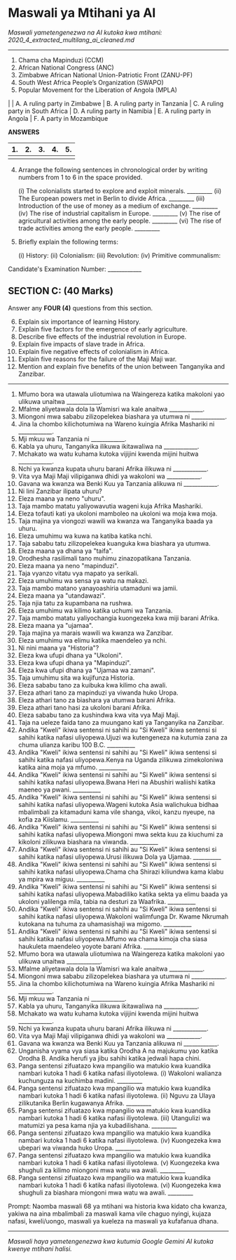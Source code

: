 # Maswali ya Mtihani ya AI
*Maswali yametengenezwa na AI kutoka kwa mtihani: 2020_4_extracted_multilang_ai_cleaned.md*

---

1.  Chama cha Mapinduzi (CCM)
2.  African National Congress (ANC)
3.  Zimbabwe African National Union-Patriotic Front (ZANU-PF)
4.  South West Africa People’s Organization (SWAPO)
5.  Popular Movement for the Liberation of Angola (MPLA)

|
| A. A ruling party in Zimbabwe
| B. A ruling party in Tanzania
| C. A ruling party in South Africa
| D. A ruling party in Namibia
| E. A ruling party in Angola
| F. A party in Mozambique

**ANSWERS**

| 1. | 2. | 3. | 4. | 5. |
| -  | -  | -  | -  | -  |
|    |    |    |    |    |

4. Arrange the following sentences in chronological order by writing numbers from 1 to 6 in the space provided.

    (i) The colonialists started to explore and exploit minerals. _________
    (ii) The European powers met in Berlin to divide Africa. _________
    (iii) Introduction of the use of money as a medium of exchange. _________
    (iv) The rise of industrial capitalism in Europe. _________
    (v) The rise of agricultural activities among the early people. _________
    (vi) The rise of trade activities among the early people. _________

5. Briefly explain the following terms:

    (i) History:
    (ii) Colonialism:
    (iii) Revolution:
    (iv) Primitive communalism:

Candidate's Examination Number: ____________

## SECTION C: (40 Marks)

Answer any **FOUR (4)** questions from this section.

6. Explain six importance of learning History.
7. Explain five factors for the emergence of early agriculture.
8. Describe five effects of the industrial revolution in Europe.
9. Explain five impacts of slave trade in Africa.
10. Explain five negative effects of colonialism in Africa.
11. Explain five reasons for the failure of the Maji Maji war.
12. Mention and explain five benefits of the union between Tanganyika and Zanzibar.

---

1.  Mfumo bora wa utawala uliotumiwa na Waingereza katika makoloni yao ulikuwa unaitwa ____________.
2.  Mfalme aliyetawala dola la Wamisri wa kale anaitwa ____________.
3.  Miongoni mwa sababu zilizopelekea biashara ya utumwa ni ____________.
4.  Jina la chombo kilichotumiwa na Wareno kuingia Afrika Mashariki ni ____________.
5.  Mji mkuu wa Tanzania ni ____________.
6.  Kabla ya uhuru, Tanganyika ilikuwa ikitawaliwa na ____________.
7.  Mchakato wa watu kuhama kutoka vijijini kwenda mijini huitwa ____________.
8.  Nchi ya kwanza kupata uhuru barani Afrika ilikuwa ni ____________.
9.  Vita vya Maji Maji vilipiganwa dhidi ya wakoloni wa ____________.
10. Gavana wa kwanza wa Benki Kuu ya Tanzania alikuwa ni ____________.
11. Ni lini Zanzibar ilipata uhuru?
12. Eleza maana ya neno "uhuru".
13. Taja mambo matatu yaliyowavutia wageni kuja Afrika Mashariki.
14. Eleza tofauti kati ya ukoloni mamboleo na ukoloni wa moja kwa moja.
15. Taja majina ya viongozi wawili wa kwanza wa Tanganyika baada ya uhuru.
16. Eleza umuhimu wa kuwa na katiba katika nchi.
17. Taja sababu tatu zilizopelekea kuanguka kwa biashara ya utumwa.
18. Eleza maana ya dhana ya "taifa".
19. Orodhesha rasilimali tano muhimu zinazopatikana Tanzania.
20. Eleza maana ya neno "mapinduzi".
21. Taja vyanzo vitatu vya mapato ya serikali.
22. Eleza umuhimu wa sensa ya watu na makazi.
23. Taja mambo matano yanayoashiria utamaduni wa jamii.
24. Eleza maana ya "utandawazi".
25. Taja njia tatu za kupambana na rushwa.
26. Eleza umuhimu wa kilimo katika uchumi wa Tanzania.
27. Taja mambo matatu yaliyochangia kuongezeka kwa miji barani Afrika.
28. Eleza maana ya "ujamaa".
29. Taja majina ya marais wawili wa kwanza wa Zanzibar.
30. Eleza umuhimu wa elimu katika maendeleo ya nchi.
31.  Ni nini maana ya "Historia"?
32.  Eleza kwa ufupi dhana ya "Ukoloni".
33.  Eleza kwa ufupi dhana ya "Mapinduzi".
34.  Eleza kwa ufupi dhana ya "Ujamaa wa zamani".
35.  Taja umuhimu sita wa kujifunza Historia.
36.  Eleza sababu tano za kuibuka kwa kilimo cha awali.
37.  Eleza athari tano za mapinduzi ya viwanda huko Uropa.
38.  Eleza athari tano za biashara ya utumwa barani Afrika.
39.  Eleza athari tano hasi za ukoloni barani Afrika.
40.  Eleza sababu tano za kushindwa kwa vita vya Maji Maji.
41.  Taja na ueleze faida tano za muungano kati ya Tanganyika na Zanzibar.
42.  Andika "Kweli" ikiwa sentensi ni sahihi au "Si Kweli" ikiwa sentensi si sahihi katika nafasi uliyopewa.Ujuzi wa kutengeneza na kutumia zana za chuma ulianza karibu 100 B.C. __________
43.  Andika "Kweli" ikiwa sentensi ni sahihi au "Si Kweli" ikiwa sentensi si sahihi katika nafasi uliyopewa.Kenya na Uganda zilikuwa zimekoloniwa katika aina moja ya mfumo. __________
44.  Andika "Kweli" ikiwa sentensi ni sahihi au "Si Kweli" ikiwa sentensi si sahihi katika nafasi uliyopewa.Bwana Heri na Abushiri waliishi katika maeneo ya pwani. __________
45.  Andika "Kweli" ikiwa sentensi ni sahihi au "Si Kweli" ikiwa sentensi si sahihi katika nafasi uliyopewa.Wageni kutoka Asia walichukua bidhaa mbalimbali za kitamaduni kama vile shanga, vikoi, kanzu nyeupe, na kofia za Kiislamu. __________
46.  Andika "Kweli" ikiwa sentensi ni sahihi au "Si Kweli" ikiwa sentensi si sahihi katika nafasi uliyopewa.Miongoni mwa sekta kuu za kiuchumi za kikoloni zilikuwa biashara na viwanda. __________
47.  Andika "Kweli" ikiwa sentensi ni sahihi au "Si Kweli" ikiwa sentensi si sahihi katika nafasi uliyopewa.Urusi ilikuwa Dola ya Ujamaa. __________
48.  Andika "Kweli" ikiwa sentensi ni sahihi au "Si Kweli" ikiwa sentensi si sahihi katika nafasi uliyopewa.Chama cha Shirazi kiliundwa kama klabu ya mpira wa miguu. __________
49.  Andika "Kweli" ikiwa sentensi ni sahihi au "Si Kweli" ikiwa sentensi si sahihi katika nafasi uliyopewa.Mabadiliko katika sekta ya elimu baada ya ukoloni yalilenga mila, tabia na desturi za Waafrika. __________
50.  Andika "Kweli" ikiwa sentensi ni sahihi au "Si Kweli" ikiwa sentensi si sahihi katika nafasi uliyopewa.Wakoloni walimfunga Dr. Kwame Nkrumah kutokana na tuhuma za uhamasishaji wa migomo. __________
51.  Andika "Kweli" ikiwa sentensi ni sahihi au "Si Kweli" ikiwa sentensi si sahihi katika nafasi uliyopewa.Mfumo wa chama kimoja cha siasa haukuleta maendeleo yoyote barani Afrika. __________
52.  Mfumo bora wa utawala uliotumiwa na Waingereza katika makoloni yao ulikuwa unaitwa ____________.
53.  Mfalme aliyetawala dola la Wamisri wa kale anaitwa ____________.
54.  Miongoni mwa sababu zilizopelekea biashara ya utumwa ni ____________.
55.  Jina la chombo kilichotumiwa na Wareno kuingia Afrika Mashariki ni ____________.
56.  Mji mkuu wa Tanzania ni ____________.
57.  Kabla ya uhuru, Tanganyika ilikuwa ikitawaliwa na ____________.
58.  Mchakato wa watu kuhama kutoka vijijini kwenda mijini huitwa ____________.
59.  Nchi ya kwanza kupata uhuru barani Afrika ilikuwa ni ____________.
60.  Vita vya Maji Maji vilipiganwa dhidi ya wakoloni wa ____________.
61. Gavana wa kwanza wa Benki Kuu ya Tanzania alikuwa ni ____________.
62. Unganisha vyama vya siasa katika Orodha A na majukumu yao katika Orodha B. Andika herufi ya jibu sahihi katika jedwali hapa chini.
63. Panga sentensi zifuatazo kwa mpangilio wa matukio kwa kuandika nambari kutoka 1 hadi 6 katika nafasi iliyotolewa. (i) Wakoloni walianza kuchunguza na kuchimba madini. _________
64. Panga sentensi zifuatazo kwa mpangilio wa matukio kwa kuandika nambari kutoka 1 hadi 6 katika nafasi iliyotolewa. (ii) Nguvu za Ulaya zilikutanika Berlin kugawanya Afrika. _________
65. Panga sentensi zifuatazo kwa mpangilio wa matukio kwa kuandika nambari kutoka 1 hadi 6 katika nafasi iliyotolewa. (iii) Utangulizi wa matumizi ya pesa kama njia ya kubadilishana. _________
66. Panga sentensi zifuatazo kwa mpangilio wa matukio kwa kuandika nambari kutoka 1 hadi 6 katika nafasi iliyotolewa. (iv) Kuongezeka kwa ubepari wa viwanda huko Uropa. _________
67. Panga sentensi zifuatazo kwa mpangilio wa matukio kwa kuandika nambari kutoka 1 hadi 6 katika nafasi iliyotolewa. (v) Kuongezeka kwa shughuli za kilimo miongoni mwa watu wa awali. _________
68. Panga sentensi zifuatazo kwa mpangilio wa matukio kwa kuandika nambari kutoka 1 hadi 6 katika nafasi iliyotolewa. (vi) Kuongezeka kwa shughuli za biashara miongoni mwa watu wa awali. _________

Prompt: Naomba maswali 68 ya mtihani wa historia kwa kidato cha kwanza, yakiwa na aina mbalimbali za maswali kama vile chaguo nyingi, kujaza nafasi, kweli/uongo, maswali ya kueleza na maswali ya kufafanua dhana.

---
*Maswali haya yametengenezwa kwa kutumia Google Gemini AI kutoka kwenye mtihani halisi.*
